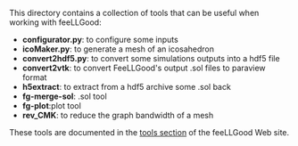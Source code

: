 This directory contains a collection of tools that can be useful when
working with feeLLGood:

* **configurator.py**: to configure some inputs
* **icoMaker.py**: to generate a mesh of an icosahedron
* **convert2hdf5.py**: to convert some simulations outputs into a hdf5 file
* **convert2vtk**: to convert FeeLLGood's output .sol files to paraview format
* **h5extract**: to extract from a hdf5 archive some .sol back
* **fg-merge-sol**: .sol tool
* **fg-plot**:plot tool
* **rev\_CMK**: to reduce the graph bandwidth of a mesh

These tools are documented in the [tools section][] of the feeLLGood Web
site.

[tools section]: https://feellgood.neel.cnrs.fr/tools.html
